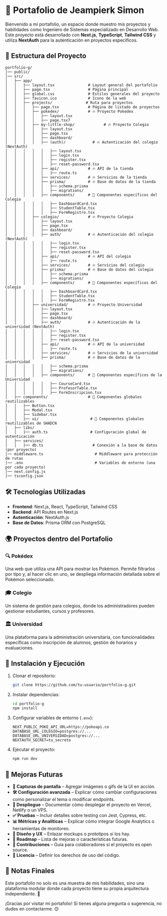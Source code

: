 # 🚀 Portafolio de Jeampierk Simon

Bienvenido a mi portafolio, un espacio donde muestro mis proyectos y habilidades como Ingeniero de Sistemas especializado en Desarrollo Web. Este proyecto está desarrollado con **Next.js**, **TypeScript**, **Tailwind CSS** y utiliza **NextAuth** para la autenticación en proyectos específicos.

## 📂 Estructura del Proyecto

```plaintext
portfolio-g/
│── public/                     
│── src/
│   ├── app/
│   │   ├── layout.tsx               # Layout general del portafolio
│   │   ├── page.tsx                 # Página principal
│   │   ├── global.css               # Estilos generales del proyecto
│   │   ├── favicon.ico              # Icono de la web 
│   │   ├── projects/               # Ruta para proyectos
│   │   │   ├── page.tsx             # Página de listado de proyectos
│   │   │   ├── pokedex/             # 🔥 Proyecto Pokedex
│   │   │   │   ├── layout.tsx
│   │   │   │   ├── page.tsx7
│   │   │   ├── my-little-shop/             # 🔥 Proyecto Colegio
│   │   │   │   ├── layout.tsx
│   │   │   │   ├── page.tsx
│   │   │   │   ├── dashboard/
│   │   │   │   ├── (auth)/            # 🔥 Autenticación del colegio (NextAuth)
│   │   │   │   │   ├── layout.tsx
│   │   │   │   │   ├── login.tsx
│   │   │   │   │   ├── register.tsx
│   │   │   │   │   ├── reset-password.tsx
│   │   │   │   ├── api/             # 🔥 API de la tienda
│   │   │   │   │   ├── route.ts
│   │   │   │   ├── services/        # 🔥 Servicios de la tienda
│   │   │   │   ├── prisma/          # 🔥 Base de datos de la tienda
│   │   │   │   │   ├── schema.prisma
│   │   │   │   │   ├── migrations/
│   │   │   │   ├── components/      # 📌 Componentes específicos del Colegio
│   │   │   │   │   ├── DashboardCard.tsx
│   │   │   │   │   ├── StudentTable.tsx
│   │   │   │   │   ├── FormRegistro.tsx
│   │   │   ├── colegio/             # 🔥 Proyecto Colegio
│   │   │   │   ├── layout.tsx
│   │   │   │   ├── page.tsx
│   │   │   │   ├── dashboard/
│   │   │   │   ├── auth/            # 🔥 Autenticación del colegio (NextAuth)
│   │   │   │   │   ├── login.tsx
│   │   │   │   │   ├── register.tsx
│   │   │   │   │   ├── reset-password.tsx
│   │   │   │   ├── api/             # 🔥 API del colegio
│   │   │   │   │   ├── route.ts
│   │   │   │   ├── services/        # 🔥 Servicios del colegio
│   │   │   │   ├── prisma/          # 🔥 Base de datos del colegio
│   │   │   │   │   ├── schema.prisma
│   │   │   │   │   ├── migrations/
│   │   │   │   ├── components/      # 📌 Componentes específicos del Colegio
│   │   │   │   │   ├── DashboardCard.tsx
│   │   │   │   │   ├── StudentTable.tsx
│   │   │   │   │   ├── FormRegistro.tsx
│   │   │   ├── universidad/         # 🔥 Proyecto Universidad
│   │   │   │   ├── layout.tsx
│   │   │   │   ├── page.tsx
│   │   │   │   ├── dashboard/
│   │   │   │   ├── auth/            # 🔥 Autenticación de la universidad (NextAuth)
│   │   │   │   │   ├── login.tsx
│   │   │   │   │   ├── register.tsx
│   │   │   │   │   ├── reset-password.tsx
│   │   │   │   ├── api/             # 🔥 API de la universidad
│   │   │   │   │   ├── route.ts
│   │   │   │   ├── services/        # 🔥 Servicios de la universidad
│   │   │   │   ├── prisma/          # 🔥 Base de datos de la universidad
│   │   │   │   │   ├── schema.prisma
│   │   │   │   │   ├── migrations/
│   │   │   │   ├── components/      # 📌 Componentes específicos de la Universidad
│   │   │   │   │   ├── CourseCard.tsx
│   │   │   │   │   ├── ProfesorTable.tsx
│   │   │   │   │   ├── FormInscripcion.tsx
│   ├── components/                  # 📌 Componentes globales reutilizables
│   │   ├── Button.tsx
│   │   ├── Modal.tsx
│   │   ├── Sidebar.tsx
│   │   ├── ui/                       # 📌 Componentes globales reutilizables de SHADCN
│   ├── libs/          
│   │   ├── auth.ts                   # Configuración global de autenticación
│   ├── services/
│   │   ├── db.ts                      # Conexión a la base de datos (por proyecto)
│── middleware.ts                       # Middleware para protección de rutas
│── .env                                # Variables de entorno (una por cada proyecto)
│── next.config.js
│── tsconfig.json
```

## 🛠️ Tecnologías Utilizadas

- **Frontend**: Next.js, React, TypeScript, Tailwind CSS
- **Backend**: API Routes en Next.js
- **Autenticación**: NextAuth.js
- **Base de Datos**: Prisma ORM con PostgreSQL

## 🌍 Proyectos dentro del Portafolio

### 🔍 **Pokédex**
Una web que utiliza una API para mostrar los Pokémon. Permite filtrarlos por tipo y, al hacer clic en uno, se despliega información detallada sobre el Pokémon seleccionado.

### 🎓 **Colegio**
Un sistema de gestión para colegios, donde los administradores pueden gestionar estudiantes, cursos y profesores.

### 🏛️ **Universidad**
Una plataforma para la administración universitaria, con funcionalidades específicas como inscripción de alumnos, gestión de horarios y evaluaciones.

## 🚀 Instalación y Ejecución

1. Clonar el repositorio:
   ```bash
   git clone https://github.com/tu-usuario/portfolio-g.git
   ```
2. Instalar dependencias:
   ```bash
   cd portfolio-g
   npm install
   ```
3. Configurar variables de entorno (`.env`):
   ```plaintext
   NEXT_PUBLIC_POKE_API_URL=https://pokeapi.co
   DATABASE_URL_COLEGIO=postgres://...
   DATABASE_URL_UNIVERSIDAD=postgres://...
   NEXTAUTH_SECRET=tu_secreto
   ```
4. Ejecutar el proyecto:
   ```bash
   npm run dev
   ```

## 📌 Mejoras Futuras

- **📸 Capturas de pantalla** – Agregar imágenes o gifs de la UI en acción.
- **🛠 Configuración avanzada** – Explicar cómo cambiar configuraciones como personalizar el tema o modificar endpoints.
- **🚀 Despliegue** – Documentar cómo desplegar el proyecto en Vercel, Netlify o un VPS.
- **✅ Pruebas** – Incluir detalles sobre testing con Jest, Cypress, etc.
- **📊 Métricas y Analíticas** – Explicar cómo integrar Google Analytics o herramientas de monitoreo.
- **🎨 Diseño y UX** – Enlazar mockups o prototipos si los hay.
- **📌 Roadmap** – Lista de mejoras o características futuras.
- **👥 Contribuciones** – Guía para colaboradores si el proyecto es open source.
- **📄 Licencia** – Definir los derechos de uso del código.

## 📌 Notas Finales
Este portafolio no solo es una muestra de mis habilidades, sino una plataforma modular donde cada proyecto tiene su propia arquitectura independiente. 🚀

¡Gracias por visitar mi portafolio! Si tienes alguna pregunta o sugerencia, no dudes en contactarme. 😊

